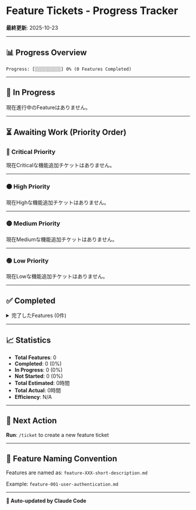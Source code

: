 # Feature Tickets - Progress Tracker

**最終更新**: 2025-10-23

---

## 📊 Progress Overview

```
Progress: [░░░░░░░░░░] 0% (0 Features Completed)
```

---

## 🔄 In Progress

現在進行中のFeatureはありません。

---

## ⏳ Awaiting Work (Priority Order)

### 🔴 Critical Priority

現在Criticalな機能追加チケットはありません。

---

### 🟠 High Priority

現在Highな機能追加チケットはありません。

---

### 🟡 Medium Priority

現在Mediumな機能追加チケットはありません。

---

### 🟢 Low Priority

現在Lowな機能追加チケットはありません。

---

## ✅ Completed

<details>
<summary>完了したFeatures (0件)</summary>

完了した機能追加はまだありません。

</details>

---

## 📈 Statistics

- **Total Features**: 0
- **Completed**: 0 (0%)
- **In Progress**: 0 (0%)
- **Not Started**: 0 (0%)
- **Total Estimated**: 0時間
- **Total Actual**: 0時間
- **Efficiency**: N/A

---

## 🎯 Next Action

**Run**: `/ticket` to create a new feature ticket

---

## 📝 Feature Naming Convention

Features are named as: `feature-XXX-short-description.md`

Example: `feature-001-user-authentication.md`

---

**🤖 Auto-updated by Claude Code**
